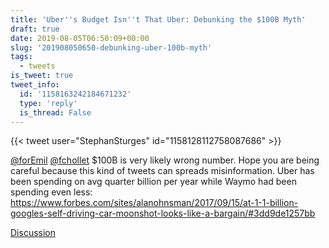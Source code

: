 ```yaml
---
title: 'Uber''s Budget Isn''t That Uber: Debunking the $100B Myth'
draft: true
date: 2019-08-05T06:50:09+00:00
slug: '201908050650-debunking-uber-100b-myth'
tags:
  - tweets
is_tweet: true
tweet_info:
  id: '1158163242184671232'
  type: 'reply'
  is_thread: False
---
```




{{< tweet user="StephanSturges" id="1158128112758087686" >}}

[@forEmil](https://x.com/forEmil) [@fchollet](https://x.com/fchollet) $100B is very likely wrong number. Hope you are being careful because this kind of tweets can spreads misinformation. Uber has been spending on avg quarter billion per year while Waymo had been spending even less: <https://www.forbes.com/sites/alanohnsman/2017/09/15/at-1-1-billion-googles-self-driving-car-moonshot-looks-like-a-bargain/#3dd9de1257bb>

[Discussion](https://x.com/sytelus/status/1158163242184671232)
